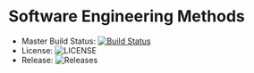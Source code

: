 # Software Engineering Methods

- Master Build Status: [![Build Status](https://travis-ci.org/40442074/sem.svg?branch=master)](https://travis-ci.org/40442074/sem)
- License: ![LICENSE](https://img.shields.io/github/license/40442074/sem.svg?style=flat-square)
- Release: ![Releases](https://img.shields.io/github/release/40442074/sem/all.svg?style=flat-square)